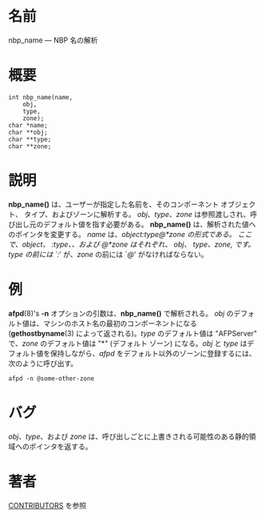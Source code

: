 # 名前

nbp_name — NBP 名の解析

# 概要

    int nbp_name(name,
        obj,
        type,
        zone);
    char *name;
    char **obj;
    char **type;
    char **zone;

# 説明

**nbp_name()** は、ユーザーが指定した名前を、そのコンポーネント オブジェクト、
タイプ、およびゾーンに解析する。
*obj*、*type*、*zone* は参照渡しされ、呼び出し元のデフォルト値を指す必要がある。
**nbp_name()** は、解析された値へのポインタを変更する。
*name* は、*object:type@**zone* の形式である。
ここで、*object*、 *:type、*、および *@**zone* はそれぞれ、
*obj*、 *type*、*zone,* です。
*type* の前には \`*:*' が、*zone* の前には \`*@*' がなければならない。

# 例

**afpd**(8)'s **-n** オプションの引数は、**nbp_name()** で解析される。 *obj*
のデフォルト値は、マシンのホスト名の最初のコンポーネントになる (**gethostbyname**(3) によって返される)。*type*
のデフォルト値は "AFPServer" で、*zone* のデフォルト値は "\*" (デフォルト ゾーン) になる。*obj* と *type*
はデフォルト値を保持しながら、*afpd* をデフォルト以外のゾーンに登録するには、次のように呼び出す。

    afpd -n @some-other-zone

# バグ

*obj*、*type*、および *zone*
は、呼び出しごとに上書きされる可能性のある静的領域へのポインタを返する。

# 著者

[CONTRIBUTORS](https://netatalk.io/contributors) を参照
